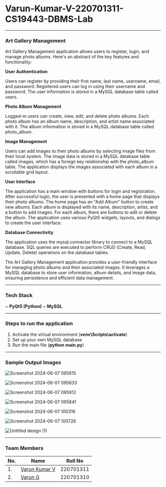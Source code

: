 # Varun-Kumar-V-220701311-CS19443-DBMS-Lab
---

### Art Gallery Management
Art Gallery Management application allows users to register, login, and manage photo albums. Here's an abstract of the key features and functionality:

**User Authentication**

Users can register by providing their first name, last name, username, email, and password.
Registered users can log in using their username and password.
The user information is stored in a MySQL database table called users.

**Photo Album Management**

Logged-in users can create, view, edit, and delete photo albums.
Each photo album has an album name, description, and artist name associated with it.
The album information is stored in a MySQL database table called photo_album.

**Image Management**

Users can add images to their photo albums by selecting image files from their local system.
The image data is stored in a MySQL database table called images, which has a foreign key relationship with the photo_album table.
The application displays the images associated with each album in a scrollable grid layout.

**User Interface**

The application has a main window with buttons for login and registration.
After successful login, the user is presented with a home page that displays their photo albums.
The home page has an "Add Album" button to create new albums.
Each album is displayed with its name, description, artist, and a button to add images.
For each album, there are buttons to edit or delete the album.
The application uses various PyQt5 widgets, layouts, and dialogs to create the user interface.

**Database Connectivity**

The application uses the mysql.connector library to connect to a MySQL database.
SQL queries are executed to perform CRUD (Create, Read, Update, Delete) operations on the database tables.

The Art Gallery Management application provides a user-friendly interface for managing photo albums and their associated images. It leverages a MySQL database to store user information, album details, and image data, ensuring persistence and efficient data management.

---

### Tech Stack
~ **PyQt5 (Python)**
~ **MySQL**

---

### Steps to run the application
1. Activate the virtual environment
(**venv\Scripts\activate**)
2. Set up your own MySQL database
3. Run the main file
(**python main.py**)


---

### Sample Output Images
![Screenshot 2024-06-07 095615](https://github.com/VarunK20/Varun-Kumar-V-220701311-CS19443-DBMS-Lab-/assets/167336838/39f4c8a4-e763-4797-bec4-d5c5fdc8d2ee)

![Screenshot 2024-06-07 095633](https://github.com/VarunK20/Varun-Kumar-V-220701311-CS19443-DBMS-Lab-/assets/167336838/2d5043ab-bde9-4410-a935-2f250249fba1)

![Screenshot 2024-06-07 095912](https://github.com/VarunK20/Varun-Kumar-V-220701311-CS19443-DBMS-Lab-/assets/167336838/93390689-ee20-4280-bd67-facc921b762b)

![Screenshot 2024-06-07 095841](https://github.com/VarunK20/Varun-Kumar-V-220701311-CS19443-DBMS-Lab-/assets/167336838/ddf14095-271c-4d14-840d-10aad3d75a3e)

![Screenshot 2024-06-07 100316](https://github.com/VarunK20/Varun-Kumar-V-220701311-CS19443-DBMS-Lab-/assets/167336838/dc9fc208-84ff-4aeb-b1d3-a8eaa452f3ef)

![Screenshot 2024-06-07 100728](https://github.com/VarunK20/Varun-Kumar-V-220701311-CS19443-DBMS-Lab-/assets/167336838/e5f87dad-ad30-4aec-b4ab-06eb98596fde)

![Untitled design (1)](https://github.com/VarunK20/Varun-Kumar-V-220701311-CS19443-DBMS-Lab-/assets/167336838/7c3c68be-53c4-49f1-8dce-454822a7ee2e)

---

### Team Members
| No. | Name | Roll No |
| --- | ---- | ------- |
|1. | [Varun Kumar V](https://github.com/VarunK20) | 220701311 |
|2. | [Varun G](https://github.com/gvarun1609) |220701310|

